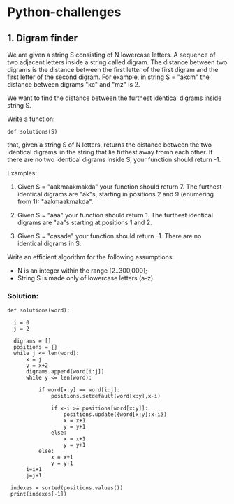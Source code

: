 # Python-challenges

## 1. Digram finder

We are given a string S consisting of N lowercase letters. A sequence of two adjacent letters inside a string called digram. The distance
between two digrams is the distance between the first letter of the first digram and the first letter of the second digram. For example, in
string S = "akcm" the distance between digrams "kc" and "mz" is 2.

We want to find the distance between the furthest identical digrams inside string S.

Write a function:
	
	def solutions(S)

that, given a string S of N letters, returns the distance between the two identical
digrams iin the string that lie firthest away fromn each other. If there are no two
identical digrams inside S, your function should return -1.

Examples:

1. Given S = "aakmaakmakda" your function should return 7. The furthest identical digrams are "ak"s,
starting in positions 2 and 9 (enumering from 1): "aakmaakmakda".

2. Given S = "aaa" your function should return 1. The furthest identical digrams are "aa"s starting at 
positions 1 and 2.

3. Given S = "casade" your function should return -1. There are no identical digrams in S.

Write an efficient algorithm for the following assumptions:

- N is an integer within the range [2..300,000];
- String S is made only of lowercase letters (a-z).
  
### Solution:
    def solutions(word):

      i = 0
      j = 2

      digrams = []
      positions = {}
      while j <= len(word):
          x = j
          y = x+2
          digrams.append(word[i:j])
          while y <= len(word):
            
              if word[x:y] == word[i:j]:
                  positions.setdefault(word[x:y],x-i)
                
                  if x-i >= positions[word[x:y]]:                
                      positions.update({word[x:y]:x-i})
                      x = x+1
                      y = y+1
                  else:
                      x = x+1
                      y = y+1
              else:
                  x = x+1
                  y = y+1
          i=i+1
          j=j+1
        
     indexes = sorted(positions.values())
     print(indexes[-1])
    

  
 
